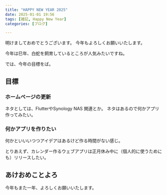 ```yaml
---
title: "HAPPY NEW YEAR 2025"
date: 2025-01-01 19:56
tags: [雑記, Happy New Year]
categories: [ブログ]

---
```


明けましておめでとうございます。
今年もよろしくお願いいたします。

今年は巳年、白蛇を飼育しているところが人気みたいですね。

では、今年の目標をば。

## 目標

### ホームページの更新

ネタとしては、FlutterやSynology NAS 関連とか。
ネタはあるので何かアプリ作ってみたい。

### 何かアプリを作りたい

何かといいいつつアイデアはあるけど作る時間がない感じ。

とりあえず、カレンダー作るウェブアプリは正月休み中に（個人的に使うためにも）リリースしたい。

## あけおめことよろ

今年もまた一年、よろしくお願いいたします。
